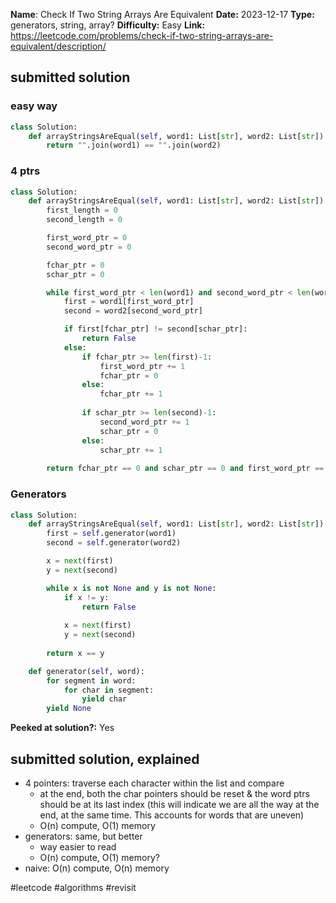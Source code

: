 **Name**: Check If Two String Arrays Are Equivalent
**Date:** 2023-12-17
**Type:** generators, string, array?
**Difficulty:** Easy
**Link:** https://leetcode.com/problems/check-if-two-string-arrays-are-equivalent/description/



## submitted solution

### easy way
```python
class Solution:
    def arrayStringsAreEqual(self, word1: List[str], word2: List[str]) -> bool:
        return "".join(word1) == "".join(word2)
```

### 4 ptrs
```Python
class Solution:
    def arrayStringsAreEqual(self, word1: List[str], word2: List[str]) -> bool:
        first_length = 0
        second_length = 0 

        first_word_ptr = 0
        second_word_ptr = 0

        fchar_ptr = 0
        schar_ptr = 0

        while first_word_ptr < len(word1) and second_word_ptr < len(word2):
            first = word1[first_word_ptr]
            second = word2[second_word_ptr]

            if first[fchar_ptr] != second[schar_ptr]:
                return False
            else:
                if fchar_ptr >= len(first)-1:
                    first_word_ptr += 1
                    fchar_ptr = 0
                else:
                    fchar_ptr += 1
                
                if schar_ptr >= len(second)-1:
                    second_word_ptr += 1
                    schar_ptr = 0
                else:
                    schar_ptr += 1
        
        return fchar_ptr == 0 and schar_ptr == 0 and first_word_ptr == len(word1) and second_word_ptr == len(word2)

```

### Generators
```Python
class Solution:
    def arrayStringsAreEqual(self, word1: List[str], word2: List[str]) -> bool:
        first = self.generator(word1)
        second = self.generator(word2)

        x = next(first)
        y = next(second)

        while x is not None and y is not None:
            if x != y:
                return False
            
            x = next(first)
            y = next(second)
        
        return x == y

    def generator(self, word):
        for segment in word:
            for char in segment:
                yield char
        yield None

```
**Peeked at solution?:** Yes

## submitted solution, explained

- 4 pointers: traverse each character within the list and compare
	- at the end, both the char pointers should be reset & the word ptrs should be at its last index (this will indicate we are all the way at the end, at the same time. This accounts for words that are uneven)
	- O(n) compute, O(1) memory
- generators: same, but better
	- way easier to read
	- O(n) compute, O(1) memory?
- naive: O(n) compute, O(n) memory

#leetcode #algorithms #revisit